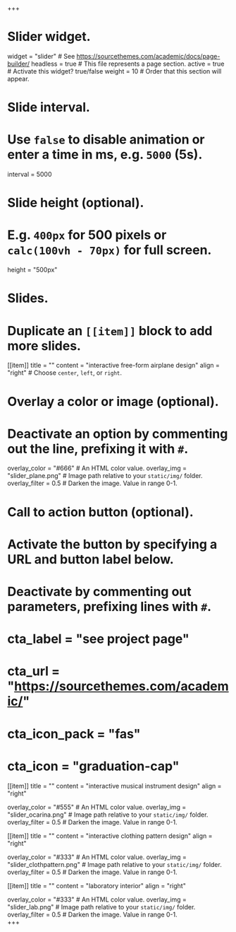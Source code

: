 +++
# Slider widget.
widget = "slider"  # See https://sourcethemes.com/academic/docs/page-builder/
headless = true  # This file represents a page section.
active = true  # Activate this widget? true/false
weight = 10  # Order that this section will appear.

# Slide interval.
# Use `false` to disable animation or enter a time in ms, e.g. `5000` (5s).
interval = 5000

# Slide height (optional).
# E.g. `400px` for 500 pixels or `calc(100vh - 70px)` for full screen.
height = "500px"

# Slides.
# Duplicate an `[[item]]` block to add more slides.
[[item]]
  title = ""
  content = "interactive free-form airplane design"
  align = "right"  # Choose `center`, `left`, or `right`.

  # Overlay a color or image (optional).
  #   Deactivate an option by commenting out the line, prefixing it with `#`.
  overlay_color = "#666"  # An HTML color value.
  overlay_img = "slider_plane.png"  # Image path relative to your `static/img/` folder.
  overlay_filter = 0.5  # Darken the image. Value in range 0-1.

  # Call to action button (optional).
  #   Activate the button by specifying a URL and button label below.
  #   Deactivate by commenting out parameters, prefixing lines with `#`.
#  cta_label = "see project page"
#  cta_url = "https://sourcethemes.com/academic/"
#  cta_icon_pack = "fas"
#  cta_icon = "graduation-cap"

[[item]]
  title = ""
  content = "interactive musical instrument design"
  align = "right"

  overlay_color = "#555"  # An HTML color value.
  overlay_img = "slider_ocarina.png"  # Image path relative to your `static/img/` folder.
  overlay_filter = 0.5  # Darken the image. Value in range 0-1.

[[item]]
  title = ""
  content = "interactive clothing pattern design"
  align = "right"

  overlay_color = "#333"  # An HTML color value.
  overlay_img = "slider_clothpattern.png"  # Image path relative to your `static/img/` folder.
  overlay_filter = 0.5  # Darken the image. Value in range 0-1.


[[item]]
  title = ""
  content = "laboratory interior"
  align = "right"

  overlay_color = "#333"  # An HTML color value.
  overlay_img = "slider_lab.png"  # Image path relative to your `static/img/` folder.
  overlay_filter = 0.5  # Darken the image. Value in range 0-1.  
+++

